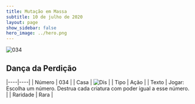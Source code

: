 ```yaml
---
title: Mutação em Massa
subtitle: 10 de julho de 2020
layout: page
show_sidebar: false
hero_image: ../hero.png
---
```


![034](https://cdn.keyforgegame.com/media/card_front/pt/479_034_QR3X35J5GWCR_pt.png)

## Dança da Perdição

|----|----|
| Número | 034 |
| Casa | ![Dis](https://archonarcana.com/images/thumb/e/e8/Dis.png/22px-Dis.png "Dis") |
| Tipo | Ação |
| Texto | Jogar: Escolha um número. Destrua cada criatura com poder igual a esse número. |
| Raridade | Rara |
